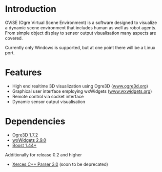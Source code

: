# Introduction #

OViSE (Ogre Virtual Scene Environment) is a software designed to visualize a dynamic scene environment that includes human as well as robot agents. From simple object display to sensor output visualisation many aspects are covered.

Currently only Windows is supported, but at one point there will be a Linux port.


# Features #

  * High end realtime 3D visualization using Ogre3D (www.ogre3d.org)
  * Graphical user interface employing wxWidgets (www.wxwidgets.org)
  * Remote control via socket interface
  * Dynamic sensor output visualisation


# Dependencies #

  * [Ogre3D 1.7.2](http://www.ogre3d.org/download/)
  * [wxWidgets 2.9.0](http://www.wxwidgets.org/)
  * [Boost 1.44+](http://www.boost.org/)

Additionally for release 0.2 and higher

  * [Xerces C++ Parser 3.0](http://xerces.apache.org/xerces-c/) (soon to be deprecated)